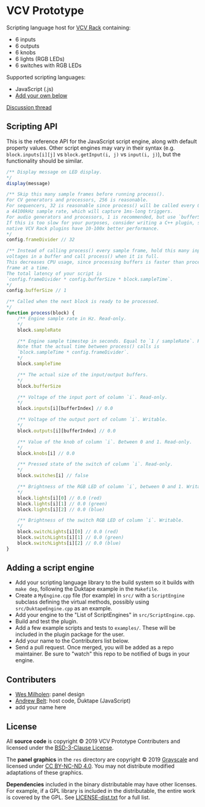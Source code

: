 # VCV Prototype

Scripting language host for [VCV Rack](https://vcvrack.com/) containing:
- 6 inputs
- 6 outputs
- 6 knobs
- 6 lights (RGB LEDs)
- 6 switches with RGB LEDs

Supported scripting languages:
- JavaScript (.js)
- [Add your own below](#adding-a-script-engine)

[Discussion thread](https://community.vcvrack.com/t/vcv-prototype/3271)

## Scripting API

This is the reference API for the JavaScript script engine, along with default property values.
Other script engines may vary in their syntax (e.g. `block.inputs[i][j]` vs `block.getInput(i, j)` vs `input(i, j)`), but the functionality should be similar.

```js
/** Display message on LED display.
*/
display(message)

/** Skip this many sample frames before running process().
For CV generators and processors, 256 is reasonable.
For sequencers, 32 is reasonable since process() will be called every 0.7ms with
a 44100kHz sample rate, which will capture 1ms-long triggers.
For audio generators and processors, 1 is recommended, but use `bufferSize` below.
If this is too slow for your purposes, consider writing a C++ plugin, since
native VCV Rack plugins have 10-100x better performance.
*/
config.frameDivider // 32

/** Instead of calling process() every sample frame, hold this many input/output
voltages in a buffer and call process() when it is full.
This decreases CPU usage, since processing buffers is faster than processing one
frame at a time.
The total latency of your script is
`config.frameDivider * config.bufferSize * block.sampleTime`.
*/
config.bufferSize // 1

/** Called when the next block is ready to be processed.
*/
function process(block) {
	/** Engine sample rate in Hz. Read-only.
	*/
	block.sampleRate

	/** Engine sample timestep in seconds. Equal to `1 / sampleRate`. Read-only.
	Note that the actual time between process() calls is
	`block.sampleTime * config.frameDivider`.
	*/
	block.sampleTime

	/** The actual size of the input/output buffers.
	*/
	block.bufferSize

	/** Voltage of the input port of column `i`. Read-only.
	*/
	block.inputs[i][bufferIndex] // 0.0

	/** Voltage of the output port of column `i`. Writable.
	*/
	block.outputs[i][bufferIndex] // 0.0

	/** Value of the knob of column `i`. Between 0 and 1. Read-only.
	*/
	block.knobs[i] // 0.0

	/** Pressed state of the switch of column `i`. Read-only.
	*/
	block.switches[i] // false

	/** Brightness of the RGB LED of column `i`, between 0 and 1. Writable.
	*/
	block.lights[i][0] // 0.0 (red)
	block.lights[i][1] // 0.0 (green)
	block.lights[i][2] // 0.0 (blue)

	/** Brightness of the switch RGB LED of column `i`. Writable.
	*/
	block.switchLights[i][0] // 0.0 (red)
	block.switchLights[i][1] // 0.0 (green)
	block.switchLights[i][2] // 0.0 (blue)
}
```

## Adding a script engine

- Add your scripting language library to the build system so it builds with `make dep`, following the Duktape example in the `Makefile`.
- Create a `MyEngine.cpp` file (for example) in `src/` with a `ScriptEngine` subclass defining the virtual methods, possibly using `src/DuktapeEngine.cpp` as an example.
- Add your engine to the "List of ScriptEngines" in `src/ScriptEngine.cpp`.
- Build and test the plugin.
- Add a few example scripts and tests to `examples/`. These will be included in the plugin package for the user.
- Add your name to the Contributers list below.
- Send a pull request. Once merged, you will be added as a repo maintainer. Be sure to "watch" this repo to be notified of bugs in your engine.

## Contributers

- [Wes Milholen](https://grayscale.info/): panel design
- [Andrew Belt](https://github.com/AndrewBelt): host code, Duktape (JavaScript)
- add your name here

## License

All **source code** is copyright © 2019 VCV Prototype Contributers and licensed under the [BSD-3-Clause License](https://opensource.org/licenses/BSD-3-Clause).

The **panel graphics** in the `res` directory are copyright © 2019 [Grayscale](http://grayscale.info/) and licensed under [CC BY-NC-ND 4.0](https://creativecommons.org/licenses/by-nc-nd/4.0/).
You may not distribute modified adaptations of these graphics.

**Dependencies** included in the binary distributable may have other licenses.
For example, if a GPL library is included in the distributable, the entire work is covered by the GPL.
See [LICENSE-dist.txt](LICENSE-dist.txt) for a full list.